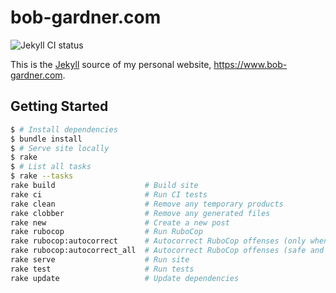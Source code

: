 # bob-gardner.com

![Jekyll CI status](https://github.com/rgardner/rgardner.github.io/workflows/Jekyll/badge.svg)

This is the [Jekyll](https://jekyllrb.com/) source of my personal website, <https://www.bob-gardner.com>.

## Getting Started

```sh
$ # Install dependencies
$ bundle install
$ # Serve site locally
$ rake
$ # List all tasks
$ rake --tasks
rake build                    # Build site
rake ci                       # Run CI tests
rake clean                    # Remove any temporary products
rake clobber                  # Remove any generated files
rake new                      # Create a new post
rake rubocop                  # Run RuboCop
rake rubocop:autocorrect      # Autocorrect RuboCop offenses (only when it's safe)
rake rubocop:autocorrect_all  # Autocorrect RuboCop offenses (safe and unsafe)
rake serve                    # Run site
rake test                     # Run tests
rake update                   # Update dependencies
```
